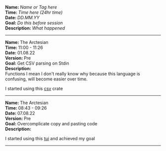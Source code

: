 <strong>Name: </strong><em>Name or Tag here</em> 
<br>
<strong>Time: </strong>  <em>Time here (24hr time)</em> 
<br>
<strong>Date: </strong>  <em>DD.MM.YY</em> 
<br>
<strong>Goal: </strong> <em>Do this before session </em>
<br>
<strong>Description: </strong> <em>What happened</em>
<br>
<hr>

<strong>Name: </strong> The Arctesian
<br>
<strong>Time: </strong>  11:00 - 11:26
<br>
<strong>Date: </strong>  01.08.22
<br>
<strong>Version: </strong> Pre
<br>
<strong>Goal: </strong> Get CSV parsing on Stdin
<br>
<strong>Description: </strong>
<br>
Functions I mean I don't really know why because this language is confusing, will become easier over time. 

I started using this [csv](https://blog.burntsushi.net/csv/) crate



<hr>


<strong>Name: </strong> The Arctesian
<br>
<strong>Time: </strong>  08:43 - 09:26
<br>
<strong>Date: </strong>  07.08.22
<br>
<strong>Version: </strong> Pre
<br>
<strong>Goal: </strong> Overcomplicate copy and pasting code
<br>
<strong>Description: </strong>
<br>

I started using this [tui](https://docs.rs/tui/latest/tui/) and achieved my goal



<hr>
